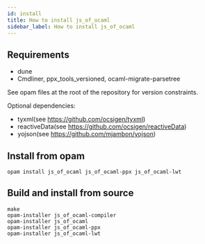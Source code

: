 ```yaml
---
id: install
title: How to install js_of_ocaml
sidebar_label: How to install js_of_ocaml
---
```



##  Requirements

* dune
* Cmdliner, ppx_tools_versioned, ocaml-migrate-parsetree

See opam files at the root of the repository for version constraints.

Optional dependencies:
  * tyxml(see https://github.com/ocsigen/tyxml)
  * reactiveData(see https://github.com/ocsigen/reactiveData)
  * yojson(see https://github.com/mjambon/yojson)

## Install from opam

```
opam install js_of_ocaml js_of_ocaml-ppx js_of_ocaml-lwt
```

## Build and install from source

```
make
opam-installer js_of_ocaml-compiler
opam-installer js_of_ocaml
opam-installer js_of_ocaml-ppx
opam-installer js_of_ocaml-lwt
```
